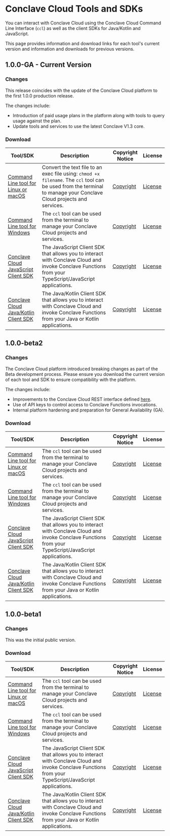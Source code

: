 # Conclave Cloud Tools and SDKs

You can interact with Conclave Cloud using the Conclave Cloud Command Line Interface (`ccl`) as well as the client SDKs
for Java/Kotlin and JavaScript.

This page provides information and download links for each tool's current version and information and downloads for
previous versions.

## 1.0.0-GA - Current Version

### Changes

This release coincides with the update of the Conclave Cloud platform to the first 1.0.0 production release.

The changes include:

* Introduction of paid usage plans in the platform along with tools to query usage against the plan.
* Update tools and services to use the latest Conclave V1.3 core.

### Download

| Tool/SDK                                                                                                                                                    | Description                                                                                                                                                         | Copyright Notice                                                                                                           | License                                                                                             |
|-------------------------------------------------------------------------------------------------------------------------------------------------------------|---------------------------------------------------------------------------------------------------------------------------------------------------------------------|----------------------------------------------------------------------------------------------------------------------------|-----------------------------------------------------------------------------------------------------|
| [Command Line tool for Linux or macOS](https://github.com/R3Conclave/ccl-documentation/releases/download/1.0.0-GA/ccl)                                      | Convert the text file to an exec file using: `chmod +x filename`. The `ccl` tool can be used from the terminal to manage your Conclave Cloud projects and services. | [Copyright](https://github.com/R3Conclave/ccl-documentation/releases/download/1.0.0-GA/CLI.NOTICE.txt)                     | [License](https://github.com/R3Conclave/ccl-documentation/releases/download/1.0.0-GA/License.txt)   |
| [Command Line tool for Windows](https://github.com/R3Conclave/ccl-documentation/releases/download/1.0.0-GA/ccl.zip)                                         | The `ccl` tool can be used from the terminal to manage your Conclave Cloud projects and services.                                                                   | [Copyright](https://github.com/R3Conclave/ccl-documentation/releases/download/1.0.0-GA/CLI.NOTICE.txt)                     | [License](https://github.com/R3Conclave/ccl-documentation/releases/download/1.0.0-GA/License.txt)   |
| [Conclave Cloud JavaScript Client SDK](https://github.com/R3Conclave/ccl-documentation/releases/download/1.0.0-GA/conclave-cloud-sdk-1.0.0-GA.tgz)          | The JavaScript Client SDK that allows you to interact with Conclave Cloud and invoke Conclave Functions from your TypeScript/JavaScript applications.               | [Copyright](https://github.com/R3Conclave/ccl-documentation/releases/download/1.0.0-GA/JavaScript.Client.SDK.Notice.txt)   | [License](https://github.com/R3Conclave/ccl-documentation/releases/download/1.0.0-GA/License.txt)   |
| [Conclave Cloud Java/Kotlin Client SDK](https://github.com/R3Conclave/ccl-documentation/releases/download/1.0.0-GA/conclave-cloud-sdk-java-1.0.0-GA.zip)    | The Java/Kotlin Client SDK that allows you to interact with Conclave Cloud and invoke Conclave Functions from your Java or Kotlin applications.                     | [Copyright](https://github.com/R3Conclave/ccl-documentation/releases/download/1.0.0-GA/Java.Client.SDK.Notice.txt)         | [License](https://github.com/R3Conclave/ccl-documentation/releases/download/1.0.0-GA/License.txt)   |

## 1.0.0-beta2

### Changes

The Conclave Cloud platform introduced breaking changes as part of the Beta development process. Please ensure you
download the current version of each tool and SDK to ensure compatibility with the platform.

The changes include:

* Improvements to the Conclave Cloud REST interface defined [here](https://github.com/R3Conclave/conclave-cloud-api-spec).
* Use of API keys to control access to Conclave Functions invocations.
* Internal platform hardening and preparation for General Availability (GA).

### Download

| Tool/SDK                                                                                                                                                       | Description                                                                                                                                           | Copyright Notice                                                                                                            | License                                                                                              |
| -------------------------------------------------------------------------------------------------------------------------------------------------------------- | ----------------------------------------------------------------------------------------------------------------------------------------------------- | --------------------------------------------------------------------------------------------------------------------------- | ---------------------------------------------------------------------------------------------------- |
| [Command Line tool for Linux or macOS](https://github.com/R3Conclave/ccl-documentation/releases/download/1.0.0-beta2/ccl)                                      | The `ccl` tool can be used from the terminal to manage your Conclave Cloud projects and services.                                                     | [Copyright](https://github.com/R3Conclave/ccl-documentation/releases/download/1.0.0-beta2/CLI.NOTICE.txt)                   | [License](https://github.com/R3Conclave/ccl-documentation/releases/download/1.0.0-beta2/License.txt) |
| [Command Line tool for Windows](https://github.com/R3Conclave/ccl-documentation/releases/download/1.0.0-beta2/ccl.zip)                                         | The `ccl` tool can be used from the terminal to manage your Conclave Cloud projects and services.                                                     | [Copyright](https://github.com/R3Conclave/ccl-documentation/releases/download/1.0.0-beta2/CLI.NOTICE.txt)                   | [License](https://github.com/R3Conclave/ccl-documentation/releases/download/1.0.0-beta2/License.txt) |
| [Conclave Cloud JavaScript Client SDK](https://github.com/R3Conclave/ccl-documentation/releases/download/1.0.0-beta2/conclave-cloud-sdk-1.0.0-beta2.tgz)       | The JavaScript Client SDK that allows you to interact with Conclave Cloud and invoke Conclave Functions from your TypeScript/JavaScript applications. | [Copyright](https://github.com/R3Conclave/ccl-documentation/releases/download/1.0.0-beta2/JavaScript.Client.SDK.Notice.txt) | [License](https://github.com/R3Conclave/ccl-documentation/releases/download/1.0.0-beta2/License.txt) |
| [Conclave Cloud Java/Kotlin Client SDK](https://github.com/R3Conclave/ccl-documentation/releases/download/1.0.0-beta2/conclave-cloud-sdk-java-1.0.0-beta2.zip) | The Java/Kotlin Client SDK that allows you to interact with Conclave Cloud and invoke Conclave Functions from your Java or Kotlin applications.       | [Copyright](https://github.com/R3Conclave/ccl-documentation/releases/download/1.0.0-beta2/Java.Client.SDK.Notice.txt)       | [License](https://github.com/R3Conclave/ccl-documentation/releases/download/1.0.0-beta2/License.txt) |


## 1.0.0-beta1

### Changes

This was the initial public version.

### Download

| Tool/SDK                                                                                                                                                       | Description                                                                                                                                           | Copyright Notice                                                                                                            | License                                                                                              |
| -------------------------------------------------------------------------------------------------------------------------------------------------------------- | ----------------------------------------------------------------------------------------------------------------------------------------------------- | --------------------------------------------------------------------------------------------------------------------------- | ---------------------------------------------------------------------------------------------------- |
| [Command Line tool for Linux or macOS](https://github.com/R3Conclave/ccl-documentation/releases/download/1.0.0-beta1/ccl)                                      | The `ccl` tool can be used from the terminal to manage your Conclave Cloud projects and services.                                                     | [Copyright](https://github.com/R3Conclave/ccl-documentation/releases/download/1.0.0-beta1/CLI.NOTICE.txt)                   | [License](https://github.com/R3Conclave/ccl-documentation/releases/download/1.0.0-beta1/License.txt) |
| [Command Line tool for Windows](https://github.com/R3Conclave/ccl-documentation/releases/download/1.0.0-beta1/ccl.zip)                                         | The `ccl` tool can be used from the terminal to manage your Conclave Cloud projects and services.                                                     | [Copyright](https://github.com/R3Conclave/ccl-documentation/releases/download/1.0.0-beta1/CLI.NOTICE.txt)                   | [License](https://github.com/R3Conclave/ccl-documentation/releases/download/1.0.0-beta1/License.txt) |
| [Conclave Cloud JavaScript Client SDK](https://github.com/R3Conclave/ccl-documentation/releases/download/1.0.0-beta1/conclave-cloud-sdk-1.0.0-beta1.tgz)       | The JavaScript Client SDK that allows you to interact with Conclave Cloud and invoke Conclave Functions from your TypeScript/JavaScript applications. | [Copyright](https://github.com/R3Conclave/ccl-documentation/releases/download/1.0.0-beta1/JavaScript.Client.SDK.Notice.txt) | [License](https://github.com/R3Conclave/ccl-documentation/releases/download/1.0.0-beta1/License.txt) |
| [Conclave Cloud Java/Kotlin Client SDK](https://github.com/R3Conclave/ccl-documentation/releases/download/1.0.0-beta1/conclave-cloud-sdk-java-1.0.0-beta1.zip) | The Java/Kotlin Client SDK that allows you to interact with Conclave Cloud and invoke Conclave Functions from your Java or Kotlin applications.       | [Copyright](https://github.com/R3Conclave/ccl-documentation/releases/download/1.0.0-beta1/Java.Client.SDK.Notice.txt)       | [License](https://github.com/R3Conclave/ccl-documentation/releases/download/1.0.0-beta1/License.txt) |

